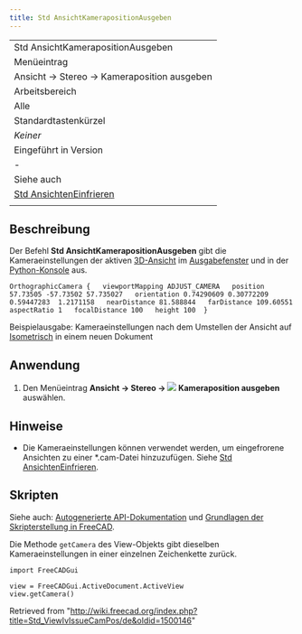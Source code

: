 ```yaml
---
title: Std AnsichtKamerapositionAusgeben
---
```


|                                                                     |
| ------------------------------------------------------------------- |
| Std AnsichtKamerapositionAusgeben                                   |
| Menüeintrag                                                         |
| Ansicht → Stereo → Kameraposition ausgeben                          |
| Arbeitsbereich                                                      |
| Alle                                                                |
| Standardtastenkürzel                                                |
| _Keiner_                                                            |
| Eingeführt in Version                                               |
| -                                                                   |
| Siehe auch                                                          |
| [Std AnsichtenEinfrieren](/Std_FreezeViews/de "Std FreezeViews/de") |
|                                                                     |

## Beschreibung

Der Befehl **Std AnsichtKamerapositionAusgeben** gibt die Kameraeinstellungen der aktiven [3D-Ansicht](/3D_view/de "3D view/de") im [Ausgabefenster](/Report_view/de "Report view/de") und in der [Python-Konsole](/Python_console/de "Python console/de") aus.

```
OrthographicCamera {   viewportMapping ADJUST_CAMERA   position 57.73505 -57.73502 57.735027   orientation 0.74290609 0.30772209 0.59447283  1.2171158   nearDistance 81.588844   farDistance 109.60551   aspectRatio 1   focalDistance 100   height 100  }

```

Beispielausgabe: Kameraeinstellungen nach dem Umstellen der Ansicht auf [Isometrisch](/Std_ViewIsometric/de "Std ViewIsometric/de") in einem neuen Dokument

## Anwendung

1. Den Menüeintrag **Ansicht → Stereo → ![](/images/Std_ViewIvIssueCamPos.svg) Kameraposition ausgeben** auswählen.

## Hinweise

- Die Kameraeinstellungen können verwendet werden, um eingefrorene Ansichten zu einer \*.cam-Datei hinzuzufügen. Siehe [Std AnsichtenEinfrieren](/Std_FreezeViews/de "Std FreezeViews/de").

## Skripten

Siehe auch: [Autogenerierte API-Dokumentation](https://freecad.github.io/SourceDoc/) und [Grundlagen der Skripterstellung in FreeCAD](/FreeCAD_Scripting_Basics/de "FreeCAD Scripting Basics/de").

Die Methode `getCamera` des View-Objekts gibt dieselben Kameraeinstellungen in einer einzelnen Zeichenkette zurück.

```
import FreeCADGui

view = FreeCADGui.ActiveDocument.ActiveView
view.getCamera()

```

Retrieved from "<http://wiki.freecad.org/index.php?title=Std_ViewIvIssueCamPos/de&oldid=1500146>"
